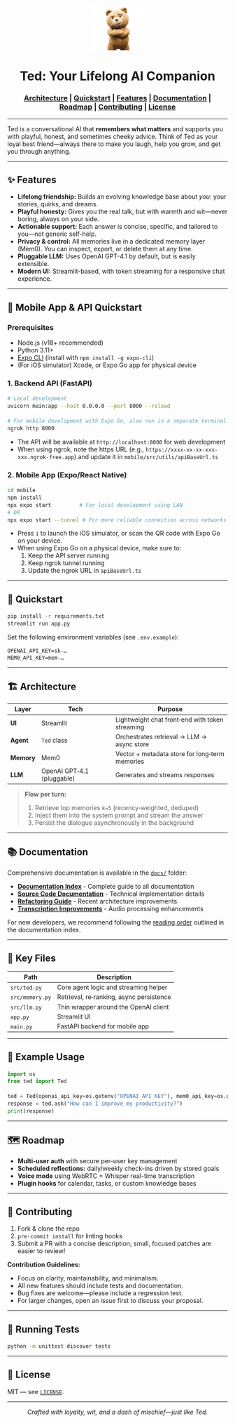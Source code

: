<p align="center">
  <img src="docs/logo.png" alt="Ted Logo" width="120"/>
</p>

<div align="center">

# Ted: Your Lifelong AI Companion

<h3>
<a href="#-architecture">Architecture</a> | <a href="#-quickstart">Quickstart</a> | <a href="#-features">Features</a> | <a href="#-documentation">Documentation</a> | <a href="#-roadmap">Roadmap</a> | <a href="#-contributing">Contributing</a> | <a href="#-license">License</a>
</h3>

</div>

---

Ted is a conversational AI that **remembers what matters** and supports you with playful, honest, and sometimes cheeky advice. Think of Ted as your loyal best friend—always there to make you laugh, help you grow, and get you through anything.

---

## ✨ Features

- **Lifelong friendship:** Builds an evolving knowledge base about *you*: your stories, quirks, and dreams.
- **Playful honesty:** Gives you the real talk, but with warmth and wit—never boring, always on your side.
- **Actionable support:** Each answer is concise, specific, and tailored to you—not generic self-help.
- **Privacy & control:** All memories live in a dedicated memory layer (Mem0). You can inspect, export, or delete them at any time.
- **Pluggable LLM:** Uses OpenAI GPT-4.1 by default, but is easily extensible.
- **Modern UI:** Streamlit-based, with token streaming for a responsive chat experience.

---

## 🚀 Mobile App & API Quickstart

### Prerequisites
- Node.js (v18+ recommended)
- Python 3.11+
- [Expo CLI](https://docs.expo.dev/get-started/installation/) (install with `npm install -g expo-cli`)
- (For iOS simulator) Xcode, or Expo Go app for physical device

### 1. Backend API (FastAPI)

```sh
# Local development
uvicorn main:app --host 0.0.0.0 --port 8000 --reload

# For mobile development with Expo Go, also run in a separate terminal:
ngrok http 8000
```
- The API will be available at `http://localhost:8000` for web development
- When using ngrok, note the https URL (e.g., `https://xxxx-xx-xx-xxx-xxx.ngrok-free.app`) and update it in `mobile/src/utils/apiBaseUrl.ts`

### 2. Mobile App (Expo/React Native)

```sh
cd mobile
npm install
npx expo start         # For local development using LAN
# OR
npx expo start --tunnel # For more reliable connection across networks
```
- Press `i` to launch the iOS simulator, or scan the QR code with Expo Go on your device.
- When using Expo Go on a physical device, make sure to:
  1. Keep the API server running
  2. Keep ngrok tunnel running
  3. Update the ngrok URL in `apiBaseUrl.ts`

---

## 🚀 Quickstart

```bash
pip install -r requirements.txt
streamlit run app.py
```

Set the following environment variables (see `.env.example`):

```env
OPENAI_API_KEY=sk-…
MEM0_API_KEY=mem-…
```

---

## 🏗️ Architecture

| Layer      | Tech                              | Purpose                                             |
|------------|-----------------------------------|-----------------------------------------------------|
| **UI**     | Streamlit                         | Lightweight chat front‑end with token streaming      |
| **Agent**  | `Ted` class                       | Orchestrates retrieval → LLM → async store          |
| **Memory** | Mem0                              | Vector + metadata store for long‑term memories       |
| **LLM**    | OpenAI GPT‑4.1 (pluggable)        | Generates and streams responses                     |

> **Flow per turn:**
> 1. Retrieve top memories `k=5` (recency‑weighted, deduped)
> 2. Inject them into the system prompt and stream the answer
> 3. Persist the dialogue asynchronously in the background

---

## 📚 Documentation

Comprehensive documentation is available in the [`docs/`](docs/) folder:

- **[Documentation Index](docs/README.md)** - Complete guide to all documentation
- **[Source Code Documentation](docs/SRC_README.md)** - Technical implementation details
- **[Refactoring Guide](docs/REFACTORING_GUIDE.md)** - Recent architecture improvements
- **[Transcription Improvements](docs/TRANSCRIPTION_IMPROVEMENTS.md)** - Audio processing enhancements

For new developers, we recommend following the [reading order](docs/README.md#-reading-order) outlined in the documentation index.

---

## 📝 Key Files

| Path              | Description                          |
|-------------------|--------------------------------------|
| `src/ted.py`      | Core agent logic and streaming helper |
| `src/memory.py`   | Retrieval, re‑ranking, async persistence |
| `src/llm.py`      | Thin wrapper around the OpenAI client |
| `app.py`          | Streamlit UI                         |
| `main.py`         | FastAPI backend for mobile app      |

---

## 📝 Example Usage

```python
import os
from ted import Ted

ted = Ted(openai_api_key=os.getenv("OPENAI_API_KEY"), mem0_api_key=os.getenv("MEM0_API_KEY"))
response = ted.ask("How can I improve my productivity?")
print(response)
```

---

## 🗺️ Roadmap

- **Multi-user auth** with secure per-user key management
- **Scheduled reflections:** daily/weekly check-ins driven by stored goals
- **Voice mode** using WebRTC + Whisper real-time transcription
- **Plugin hooks** for calendar, tasks, or custom knowledge bases

---

## 🤝 Contributing

1. Fork & clone the repo
2. `pre-commit install` for linting hooks
3. Submit a PR with a concise description; small, focused patches are easier to review!

**Contribution Guidelines:**
- Focus on clarity, maintainability, and minimalism.
- All new features should include tests and documentation.
- Bug fixes are welcome—please include a regression test.
- For larger changes, open an issue first to discuss your proposal.

---

## 🧪 Running Tests

```sh
python -m unittest discover tests
```

---

## 📝 License

MIT — see [`LICENSE`](LICENSE).

---

<p align="center"><em>Crafted with loyalty, wit, and a dash of mischief—just like Ted.</em></p>
